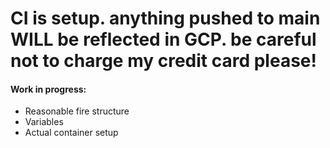 # CI is setup. anything pushed to main WILL be reflected in GCP. be careful not to charge my credit card please!

#### Work in progress:
  * Reasonable fire structure
  * Variables
  * Actual container setup
